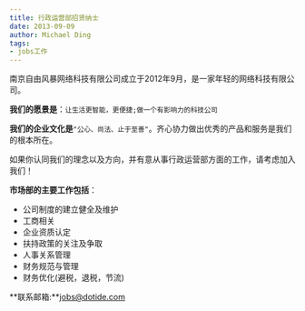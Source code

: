 ```yaml
---
title: 行政运营部招贤纳士
date: 2013-09-09
author: Michael Ding
tags:
- jobs工作
---
```


南京自由风暴网络科技有限公司成立于2012年9月，是一家年轻的网络科技有限公司。

**我们的愿景是**：`让生活更智能，更便捷;做一个有影响力的科技公司`

**我们的企业文化是**`"公心、尚法、止于至善"`。齐心协力做出优秀的产品和服务是我们的根本所在。

如果你认同我们的理念以及方向，并有意从事行政运营部方面的工作，请考虑加入我们！

**市场部的主要工作包括**：

* 公司制度的建立健全及维护
* 工商相关
* 企业资质认定
* 扶持政策的关注及争取
* 人事关系管理
* 财务规范与管理
* 财务优化(避税，退税，节流)

**联系邮箱:**jobs@dotide.com

